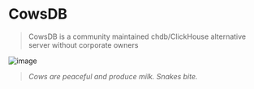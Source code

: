 # CowsDB

> CowsDB is a community maintained chdb/ClickHouse alternative server without corporate owners

![image](https://github.com/user-attachments/assets/90ad8a01-e888-4e35-9681-48d4a6a4844d)


> _Cows are peaceful and produce milk. Snakes bite._
